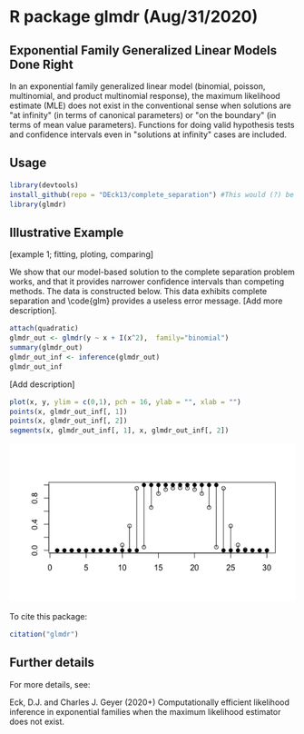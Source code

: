 # R package glmdr (Aug/31/2020)

## Exponential Family Generalized Linear Models Done Right

In an exponential family generalized linear model (binomial, poisson, multinomial, and product multinomial response), the maximum likelihood estimate (MLE) does not exist in the conventional sense when solutions are "at infinity" (in terms of canonical parameters) or "on the boundary" (in terms of mean value parameters).
Functions for doing valid hypothesis tests and confidence intervals even in "solutions at infinity" cases are included.
  
## Usage 

```r
library(devtools)
install_github(repo = "DEck13/complete_separation") #This would (?) be changed to the right path (e.g. cjgeyer/glmdr)
library(glmdr)
```

## Illustrative Example 

[example 1; fitting, ploting, comparing]

We show that our model-based solution to the complete separation problem works, and that it provides narrower confidence intervals than competing methods. The data is constructed below. This data exhibits complete separation and \code{glm} provides a useless error message.
[Add more description].

```r
attach(quadratic)
glmdr_out <- glmdr(y ~ x + I(x^2),  family="binomial")
summary(glmdr_out)
glmdr_out_inf <- inference(glmdr_out)
glmdr_out_inf
```


[Add description]
```r
plot(x, y, ylim = c(0,1), pch = 16, ylab = "", xlab = "")
points(x, glmdr_out_inf[, 1])
points(x, glmdr_out_inf[, 2])
segments(x, glmdr_out_inf[, 1], x, glmdr_out_inf[, 2])
```

![Plot of confidence interval from glmdr](glmdr_example_1.png)



To cite this package:
```r
citation("glmdr")
```


## Further details

For more details, see:

  Eck, D.J. and Charles J. Geyer (2020+)
  Computationally efficient likelihood inference in exponential families when the maximum likelihood estimator does not exist.
